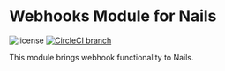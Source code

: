 # Webhooks Module for Nails

![license](https://img.shields.io/badge/license-MIT-green.svg)
[![CircleCI branch](https://img.shields.io/circleci/project/github/nails/module-webhooks.svg)](https://circleci.com/gh/nails/module-webhooks)

This module brings webhook functionality to Nails.
